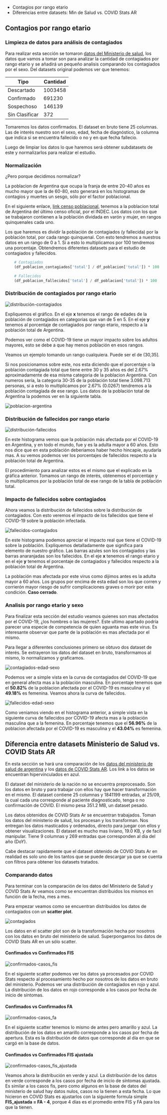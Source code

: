- Contagios por rango etario
- Diferencias entre datasets: Min de Salud vs. COVID Stats AR

## Contagios por rango etario

### Limpieza de datos para análisis de contagiados

Para realizar esta sección se tomaron [datos del Ministerio de salud](http://datos.salud.gob.ar/dataset/covid-19-casos-registrados-en-la-republica-argentina), los datos que vamos a tomar son para analizar la cantidad de contagiados por rango etario y se añadirá un pequeño analisis comparando los contagiados por el sexo. Del datasets original podemos ver que tenemos:

| Tipo | Cantidad  |
|--|--|
| Descartado | 1003458 |
| Confirmado | 691230 |
| Sospechoso | 146139 |
| Sin Clasificar | 372 |

Tomaremos los datos confirmados. El dataset en bruto tiene 25 columnas. Las de interés nuestro son el sexo, edad, fecha de diagnóstico, la columna que indica si se encuentra fallecido o no y en que fecha fallecio.

Luego de limpiar los datos lo que haremos será obtener subdatasets de este y normalizarlos para realizar el estudio.

### Normalización

¿Pero porque decidimos normalizar?

La poblacion de Argentina que ocupa la franja de entre 20-40 años es mucho mayor que la de 60-80, esto generará en los histogramas de contagios y muertes un sesgo, sólo por el factor poblacional.

En el siguiente enlace, [link censo poblacional](https://redatam.indec.gob.ar/argbin/RpWebEngine.exe/PortalAction?&MODE=MAIN&BASE=CPV2010B&MAIN=WebServerMain.inl&_ga=2.177965477.1629507683.1526925251-993948438.1526925251), tenemos a la poblacion total de Argentina del último censo oficial, por el INDEC. Los datos con los que se trabajaron contienen a la población dividada en varón y mujer, en rangos quinquenales cada uno.

Los que haremos es dividir la población de contagiados (y fallecida) por la población total, por cada rango quinquenal. Con esto tendremos a nuestros datos en un rango de 0 a 1. Si a esto lo multiplicamos por 100 tendremos una porcentaje. Obtendremos diferentes datasets para el estudio de contagiados y fallecidos.

```py
    # Contagiados
    (df_poblacion_contagiados['total'] / df_poblacion['total']) * 100

    # Fallecidos
    (df_poblacion_fallecidos['total'] / df_poblacion['total']) * 100
```

### Distribución de contagiados por rango etario

![distribución-contagiados](https://imgur.com/sNNaVoa.png)

Expliquemos el gráfico. En el eje **x** tenemos el rango de edades de la población de contagiados en categorias que van de 5 en 5. En el eje **y** tenemos al porcentaje de contagiados por rango etario, respecto a la población total de Argentina.

Podemos ver como el COVID-19 tiene un mayor impacto sobre los adultos mayores, esto se debe a que hay menos población en esos rangos.

Veamos un ejemplo tomando un rango cualquiera. Puede ser el de (30,35].

Si nos posicionamos sobre este, nos esta diciendo que el porcentaje o la población contagiada total que tiene entre 30 y 35 años es del 2.67% aproximadamente de esa misma categoria de la poblacion Argentina. Con numeros sería, la categoria 30-35 de la población total tiene 3.098.713 personas, si a esto lo multiplicamos por 2.67% (0.0267) tendremos a la población contagiada de ese rango. Los datos de la población total de Argentina la podemos ver en la siguiente tabla.

![poblacion-argentina](https://imgur.com/RTHNH4M.png)

### Distribución de fallecidos por rango etario

![distribución-fallecidos](https://imgur.com/pXXSp5a.png)

En este histograma vemos que la población más afectada por el COVID-19 en Argentina, y en todo el mundo, fue y es la adulta mayor a 60 años. Esto nos dice que en esta población deberiamos haber hecho hincapíe, ayudarla mas. A su vemos podemos ver los porcentajes de fallecidos respecto a la población total de Argentina.

El procedimiento para analizar estos es el mismo que el explicado en la gráfica anterior. Tomamos un rango de interés, obtenemos el porcentaje y lo multiplicamos por la población total de ese rango de la tabla de población total.

### Impacto de fallecidos sobre contagiados

Ahora veamos la distribución de fallecidos sobre la distribución de contagiados. Con esto veremos el impacto de los fallecidos que tiene el COVID-19 sobre la población infectada.

![fallecidos-contagiados](https://imgur.com/SI1FZIn.png)

En este histograma podemos apreciar el impacto real que tiene el COVID-19 sobre la población. Expliquemos detalladamente que significa para elemento de nuestro gráfico. Las barras azules son los contagiados y las barras anaranjadas son los fallecidos. En el eje **x** tenemos el rango etario y en el eje **y** tenemos el porcentaje de contagiados y fallecidos respecto a la población total de Argentina.

La población mas afectada por este virus como dijimos antes es la adulta mayor a 60 años. Los grupos por encima de esta edad son los que corren y corrierón mayor riesgo de sufrir complicaciones graves o morir por esta condición. **Caso cerrado**.

### Analisis por rango etario y sexo

Para finalizar esta sección del estudio veamos quienes son mas afectados por el COVID-19, ¿los hombres o las mujeres?. Este ultimo apartado podría parecer una especie de competencia de quien aguanta mas este virus. Es interesante observar que parte de la población es mas afectada por el mismo.

Para llegar a diferentes conclusiones primero se obtuvo dos dataset de interés. Se extrayeron los datos del dataset en bruto, transformamos al mismo, lo normalizamos y graficamos.

![contagiados-edad-sexo](https://imgur.com/Jf7gduF.png)

Podemos ver a simple vista en la curva de contagiados del COVID-19 que en general afecta mas a la población masculina. En porcentaje tenemos que el **50.82%** de la poblacion afectada por el COVID-19 es masculina y el **49.18%** es femenina. Veamos ahora la curva de fallecidos.

![fallecidos-edad-sexo](https://imgur.com/l02GsBk.png)

Como veniamos viendo en el histograma anterior, a simple vista en la siguiente curva de fallecidos por COVID-19 afecta mas a la población masculina que a la femenina. En porcentaje tenemos que el **56.96%** de la poblacion afectada por el COVID-19 es masculina y el **43.04%** es femenina.

## Diferencia entre datasets Ministerio de Salud vs. COVID Stats AR

En esta sección se hará una comparación de los [datos del ministerio de salud de argentina](http://datos.salud.gob.ar/dataset/covid-19-casos-registrados-en-la-republica-argentina) y los [datos de COVID Stats AR](https://covidstats.com.ar/exportar). Los link a los datos se encuentran hipervinculados en azul.

El dataset del ministerio de la nación no se encuentra preprocesado. Son los datos en bruto y para trabajar con ellos hay que hacer transformación en el mismo. El dataset contiene 25 columnas y 1841199 entradas, al 25/09, la cual cada una corresponde al paciente diagnosticado, tenga o no confirmación de COVID. El mismo pesa 351.2 MB, un dataset pesado.

Los datos obtenidos de COVID Stats Ar se encuentran trabajados. Toman los datos del ministerio de salud, los procesan y los transforman. Nos entregan los datos masticados y ordenados, directo para juegar con ellos y obtener visualizaciones. El dataset es mucho mas liviano, 19.0 KB, y de facil manipular. Tiene 9 columnas y 269 entradas que corresponden al dia del año (DoY).

Cabe destacar rapidamente que el dataset obtenido de COVID Stats Ar en realidad es solo uno de los tantos que se puede descargar ya que se cuenta con filtros para obtener los datasets tratados.

### Comparando datos

Para terminar con la comparación de los datos del Ministerio de Salud y COVID Stats Ar veamos como se encuentran distribuidos los mismos en función de la fecha, mes a mes.

Para empezar veamos como se encuentran distribuidos los datos de contagiados con un **scatter plot**.

![contagiados](https://imgur.com/nhM4hVQ.png)

Los datos en el scatter plot son de la transformación hecha por nosotros con los datos en bruto del ministerio de salud. Superpongamos los datos de COVID Stats AR en un sólo scatter.

#### Confimados vs Confirmados FIS

![confirmados-casos_fis](https://imgur.com/tHv4gy3.png)

En el siguiente scatter podemos ver los datos ya procesados por COVID Stats respecto al procesamiento hecho por nosotros de los datos en bruto del ministerio. Podemos ver una distribución de contagiados en rojo y azul. La distribución de los datos en rojo corresponde a los casos por fecha de inicio de síntomas.

#### Confimados vs Confirmados FA

![confirmados-casos_fa](https://imgur.com/LApzL7U.png)

En el siguiente scatter tenemos lo mismo de antes pero amarillo y azul. La distribución de los datos en amarillo corresponde a los casos por fecha de apertura. Esta es la distribución de datos que corresponde al día en que se cargó en la base de datos.

#### Confimados vs Confirmados FIS ajustada

![confirmados-casos_fis_ajustada](https://imgur.com/nWVIneS.png)

Veamos ahora la distribución en verde y azul. La distribución de los datos en verde corresponde a los casos por fecha de inicio de síntomas ajustada. Es similar a los casos fis, pero como algunos en la base de datos del ministerio de salud hay datos nulos, casos no la tienen a esta fecha. Lo que hicieron en COVID Stats es ajustarlos con la siguiente formula simple **FIS_ajustada = FA - 4**, porque 4 días es el promedio entre FIS y FA para los que la tienen.

